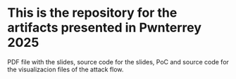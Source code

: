 # This is the repository for the artifacts presented in Pwnterrey 2025

PDF file with the slides, source code for the slides, PoC and source code for the visualizacion files of the attack flow.
